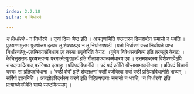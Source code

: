 ```yaml
---
index: 2.2.10
sutra: न निर्धारणे

---
```

_न निर्धारणे_ - न निर्धारणे । नृणां द्विजः श्रेष्ठ इति । अत्रनृणा॑मिति षष्ठन्तस्य द्विजशब्देन समासो न भवति । पुरुषाणामुत्तमः पुरुषोत्तम इत्यत्र तु शेषषष्ठएव न तु निर्धारणषष्ठी ।यतो निर्धारणं यच्च निर्धायते यश्च निर्धारणहेतुः-एतत्त्रितयसंनिधान एव तस्याः प्रवृत्ते॑रिति कैयटः ।गुणेन निषेधस्त्वनित्य॑ इति तरप्सूत्रे कैयटः । केचित्तुउत्तमः पुरुषस्त्वन्यः परमात्मेत्युदाहृतः॑ इति गीतावाक्यात्कर्मधारय एव । उत्तमशब्दस्य विशेषणत्वेऽपि राजदन्तादित्वात् परनिपात इत्याहुः ।प्रतिपदविधानेति । पदं पदं प्रतीति वीप्सायामव्ययीभावः । प्रतिपदं विधानं यस्याः सा प्रतिपदविधाना । 'षष्ठी शेषे' इति शेषलक्षणां षष्ठीं वर्जयित्वा सर्वा षष्ठी प्रतिपदविधानेति भाष्यम् । सर्पिषो ज्ञानमिति । अत्रज्ञोऽविदर्थस्य करणे॑ इति विहितषष्ठ्याः समासो न भवति, 'न निर्धारणे' इति प्रत्याख्येयमेवेति भाष्ये स्पष्टमित्यलम् । 